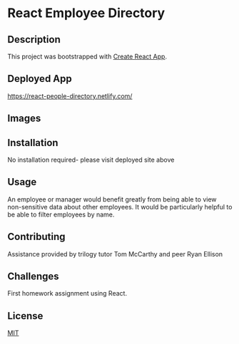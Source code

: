 # React Employee Directory

## Description

This project was bootstrapped with [Create React App](https://github.com/facebook/create-react-app).

## Deployed App
https://react-people-directory.netlify.com/

## Images

## Installation
No installation required- please visit deployed site above
## Usage
An employee or manager would benefit greatly from being able to view non-sensitive data about other employees. It would be particularly helpful to be able to filter employees by name.

## Contributing
Assistance provided by trilogy tutor Tom McCarthy and peer Ryan Ellison

## Challenges
First homework assignment using React. 
## License

[MIT](https://choosealicense.com/licenses/mit/)
